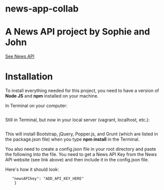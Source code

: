 # news-app-collab
# A News API project by Sophie and John 

[See News API](https://newsapi.org/)

# Installation

To install everything needed for this project, you need to have a version of **Node JS** and **npm** installed on your machine.

In Terminal on your computer:
```$ git clone https://github.com/ThisIsMattSaunders/formative3.1.git
```

Still in Terminal, but now in your local server (vagrant, localhost, etc.):
```$ npm install
```

This will install Bootstrap, jQuery, Popper.js, and Grunt (which are listed in the package.json file) when you type **npm install** in the Terminal.

You also need to create a config.json file in your root directory and paste the following into the file. You need to get a News API Key from the News API website (see link above) and then include it in the config.json file.

Here's how it should look:

```{
   "newsAPIkey": "ADD_API_KEY_HERE"
    }
```
